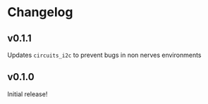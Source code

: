 # Changelog

## v0.1.1

Updates `circuits_i2c` to prevent bugs in non nerves environments

## v0.1.0

Initial release!
